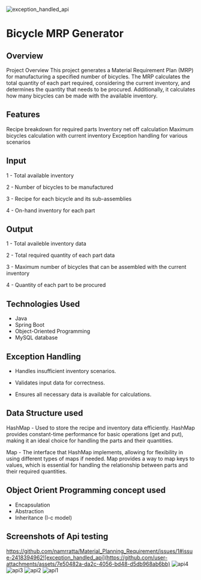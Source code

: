 ![exception_handled_api](https://github.com/user-attachments/assets/dbb681b2-be9c-44a9-a853-977a9fabb5e8)
# Bicycle MRP Generator




## Overview
Project Overview
This project generates a Material Requirement Plan (MRP) for manufacturing a specified number of bicycles. The MRP calculates the total quantity of each part required, considering the current inventory, and determines the quantity that needs to be procured. Additionally, it calculates how many bicycles can be made with the available inventory.

## Features

Recipe breakdown for required parts
Inventory net off calculation
Maximum bicycles calculation with current inventory
Exception handling for various scenarios

## Input

1 -  Total available inventory

2 - Number of bicycles to be manufactured

3 -  Recipe for each bicycle and its sub-assemblies

4 -  On-hand inventory for each part

## Output

1 -  Total availeble inventory data

2 -  Total required quantity of each part data

3 -  Maximum number of bicycles that can be assembled with the current inventory

4 -  Quantity of each part to be procured

## Technologies Used

-   Java
-   Spring Boot
-   Object-Oriented Programming
-   MySQL database


## Exception Handling

-   Handles insufficient inventory scenarios.

-   Validates input data for correctness.

-   Ensures all necessary data is available for     calculations.

## Data Structure used

HashMap -  Used to store the recipe and inventory data efficiently. HashMap provides constant-time performance for basic operations (get and put), making it an ideal choice for handling the parts and their quantities.

Map - The interface that HashMap implements, allowing for flexibility in using different types of maps if needed. Map provides a way to map keys to values, which is essential for handling the relationship between parts and their required quantities.

## Object Orient Programming concept used

- Encapsulation
- Abstraction
- Inheritance (I-c model)


## Screenshots of Api testing

https://github.com/namrratta/Material_Planning_Requirement/issues/1#issue-2418394962![exception_handled_api](https://github.com/user-attachments/assets/7e50482a-da2c-4056-bd48-d5db968ab6bb)
![api4](https://github.com/user-attachments/assets/7d76bc12-1715-4ebc-89db-3d682eab71b5)
![api3](https://github.com/user-attachments/assets/29a16519-6618-4555-839a-b31a383efd39)
![api2](https://github.com/user-attachments/assets/8020c12d-96c6-4c5e-a631-54018878ca6a)
![api1](https://github.com/user-attachments/assets/25bf182f-b7b6-4e76-a48a-e160c57a072a)

